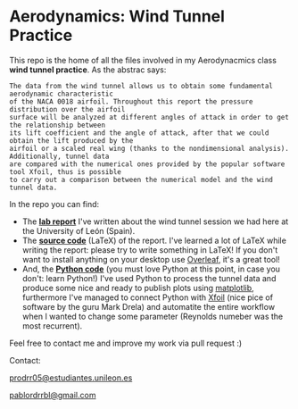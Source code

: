 # Aerodynamics: Wind Tunnel Practice

This repo is the home of all the files involved in my Aerodynacmics class **wind tunnel practice**. As the abstrac says:

    The data from the wind tunnel allows us to obtain some fundamental aerodynamic characteristic 
    of the NACA 0018 airfoil. Throughout this report the pressure distribution over the airfoil 
    surface will be analyzed at different angles of attack in order to get the relationship between
    its lift coefficient and the angle of attack, after that we could obtain the lift produced by the
    airfoil or a scaled real wing (thanks to the nondimensional analysis). Additionally, tunnel data 
    are compared with the numerical ones provided by the popular software tool Xfoil, thus is possible
    to carry out a comparison between the numerical model and the wind tunnel data.

In the repo you can find:

* The [**lab report**](https://github.com/PabloRdrRbl/aerodynamics_practrice/blob/master/tunel-data-adquisition-and-analysis-p-robles.pdf) I've written about the wind tunnel session we had here at the University of León (Spain).
* The [**source code**](https://github.com/PabloRdrRbl/aerodynamics_practrice/tree/master/report) (LaTeX) of the report. I've learned a lot of LaTeX
while writing the report: please try to write something in LaTeX! If you don't want to install anything on your desktop use [Overleaf](https://www.overleaf.com/), it's a great tool!
* And, the [**Python code**](https://github.com/PabloRdrRbl/aerodynamics_practrice/tree/master/scripts) (you must love Python at this point, in case you don't: learn Python!)
I've used Python to process the tunnel data and produce some nice and ready to publish plots using [matplotlib](http://matplotlib.org), furthermore I've managed to connect Python with
[Xfoil](http://web.mit.edu/drela/Public/web/xfoil/) (nice pice of software by the guru Mark Drela) and automatite the entire workflow when I wanted to change some parameter (Reynolds numeber was the most recurrent).

Feel free to contact me and improve my work via pull request :)



Contact:


prodrr05@estudiantes.unileon.es

pablordrrbl@gmail.com
